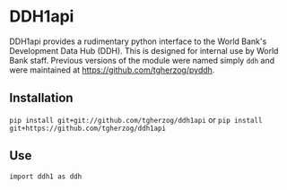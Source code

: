 

# DDH1api

DDH1api provides a rudimentary python interface to the World Bank's Development Data Hub (DDH).
This is designed for internal use by World Bank staff. Previous versions of the module were named
simply `ddh` and were maintained at https://github.com/tgherzog/pyddh.

## Installation ##

`pip install git+git://github.com/tgherzog/ddh1api` or
`pip install git+https://github.com/tgherzog/ddh1api`

## Use ##

`import ddh1 as ddh`

